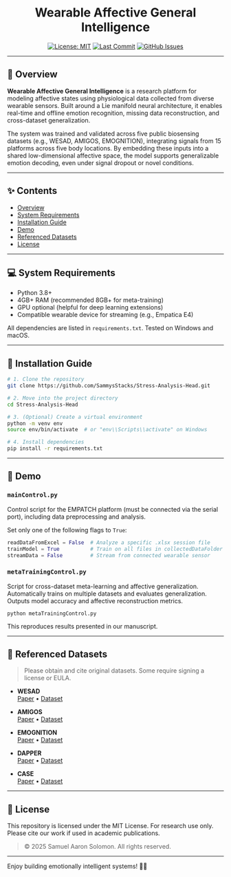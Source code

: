 <h1 align="center">
  Wearable Affective General Intelligence
</h1>

<p align="center">
  <a href="LICENSE"><img src="https://img.shields.io/badge/License-MIT-yellow.svg" alt="License: MIT"></a>
  <a href="https://github.com/SammysStacks/Stress-Analysis-Head/commits/main"><img src="https://img.shields.io/github/last-commit/SammysStacks/Stress-Analysis-Head.svg" alt="Last Commit"></a>
  <a href="https://github.com/SammysStacks/Stress-Analysis-Head/issues"><img src="https://img.shields.io/github/issues/SammysStacks/Stress-Analysis-Head.svg" alt="GitHub Issues"></a>
</p>

---

## 🧠 Overview

**Wearable Affective General Intelligence** is a research platform for modeling affective states using physiological data collected from diverse wearable sensors. Built around a Lie manifold neural architecture, it enables real-time and offline emotion recognition, missing data reconstruction, and cross-dataset generalization.

The system was trained and validated across five public biosensing datasets (e.g., WESAD, AMIGOS, EMOGNITION), integrating signals from 15 platforms across five body locations. By embedding these inputs into a shared low-dimensional affective space, the model supports generalizable emotion decoding, even under signal dropout or novel conditions.

---

## ✨ Contents

- [Overview](#🧠-overview)
- [System Requirements](#💻-system-requirements)
- [Installation Guide](#🔧-installation-guide)
- [Demo](#🎥-demo)
- [Referenced Datasets](#📂-referenced-datasets)
- [License](#📜-license)

---

## 💻 System Requirements

- Python 3.8+
- 4GB+ RAM (recommended 8GB+ for meta-training)
- GPU optional (helpful for deep learning extensions)
- Compatible wearable device for streaming (e.g., Empatica E4)

All dependencies are listed in `requirements.txt`. Tested on Windows and macOS.

---

## 🔧 Installation Guide

```bash
# 1. Clone the repository
git clone https://github.com/SammysStacks/Stress-Analysis-Head.git

# 2. Move into the project directory
cd Stress-Analysis-Head

# 3. (Optional) Create a virtual environment
python -m venv env
source env/bin/activate  # or "env\\Scripts\\activate" on Windows

# 4. Install dependencies
pip install -r requirements.txt
```

---

## 🎥 Demo

### `mainControl.py`

Control script for the EMPATCH platform (must be connected via the serial port), including data preprocessing and analysis.

Set only one of the following flags to `True`:

```python
readDataFromExcel = False  # Analyze a specific .xlsx session file
trainModel = True          # Train on all files in collectedDataFolder
streamData = False         # Stream from connected wearable sensor
```

### `metaTrainingControl.py`

Script for cross-dataset meta-learning and affective generalization. Automatically trains on multiple datasets and evaluates generalization. Outputs model accuracy and affective reconstruction metrics.

<pre><code>python metaTrainingControl.py
</code></pre>

This reproduces results presented in our manuscript.

---

## 📂 Referenced Datasets

> Please obtain and cite original datasets. Some require signing a license or EULA.

- **WESAD**  
  [Paper](https://dl.acm.org/doi/10.1145/3242969.3242985) • [Dataset](https://ubicomp.eti.uni-siegen.de/home/datasets)

- **AMIGOS**  
  [Paper](https://www.eecs.qmul.ac.uk/mmv/datasets/amigos/doc/Paper_TAC.pdf) • [Dataset](https://www.eecs.qmul.ac.uk/mmv/datasets/amigos/index.html)

- **EMOGNITION**  
  [Paper](https://doi.org/10.1038/s41597-022-01262-0) • [Dataset](https://dataverse.harvard.edu/dataset.xhtml?persistentId=doi:10.7910/DVN/R9WAF4)

- **DAPPER**  
  [Paper](https://doi.org/10.1038/s41597-021-00945-4) • [Dataset](https://www.synapse.org/Synapse:syn22418021/wiki/605529)

- **CASE**  
  [Paper](https://doi.org/10.1038/s41597-019-0209-0) • [Dataset](https://springernature.figshare.com/articles/dataset/CASE_Dataset-full/8869157)

---


## 📜 License

This repository is licensed under the MIT License. For research use only. Please cite our work if used in academic publications.

> © 2025 Samuel Aaron Solomon. All rights reserved.

---

Enjoy building emotionally intelligent systems! 🧠✨
